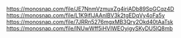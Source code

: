 https://monosnap.com/file/JE7NnmVzmuxZg4iriADb89SpGCqz4D
https://monosnap.com/file/L1K9ifIJAAnlBV3k2tgEDqVy4oFa5y
https://monosnap.com/file/7JRRn5276mgxMB3Qry2Okd40tAaTsk
https://monosnap.com/file/lNUwWff5iHVIWEOyigySKyDU5lQ8mb
